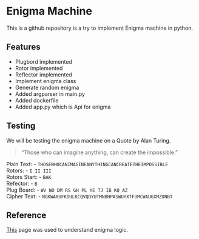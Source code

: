 # Enigma Machine

This is a github repository is a try to implement Enigma machine in python.

## Features
- Plugbord implemented
- Rotor implemented
- Reflector implemented
- Implement enigma class
- Generate random enigma
- Added argparser in main.py
- Added dockerfile
- Added app.py which is Api for enigma

## Testing

We will be testing the enigma machine on a Quote by Alan Turing.

> “Those who can imagine anything, can create the impossible.”


Plain Text: - `THOSEWHOCANIMAGINEANYTHINGCANCREATETHEIMPOSSIBLE`<br>
Rotors: - `I II III`<br>
Rotors Start: - `BAK`<br>
Refector: - `B`<br>
Plug Board: - `WV NO DM RS GH PL YE TJ IB KQ AZ`<br>
Cipher Text: - `NGKWAXUFKDULKCQVQDYUTMNBHPASWUYXTFUMCWAUGXMZDNBT`

## Reference

[This](https://piotte13.github.io/enigma-cipher/) page was used to understand enigma logic.